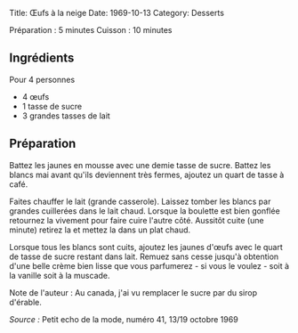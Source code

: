 Title: Œufs à la neige
Date: 1969-10-13
Category: Desserts

Préparation : 5 minutes
Cuisson : 10 minutes

## Ingrédients

Pour 4 personnes

* 4 œufs
* 1 tasse de sucre
* 3 grandes tasses de lait

## Préparation

Battez les jaunes en mousse avec une demie tasse de sucre. Battez les blancs mai
avant qu'ils deviennent très fermes, ajoutez un quart de tasse à café.

Faites chauffer le lait (grande casserole). Laissez tomber les blancs par grandes
cuillerées dans le lait chaud. Lorsque la boulette est bien gonflée retournez la
vivement pour faire cuire l'autre côté.
Aussitôt cuite (une minute) retirez la et mettez la dans un plat chaud.

Lorsque tous les blancs sont cuits, ajoutez les jaunes d'œufs avec le quart de
tasse de sucre restant dans lait. Remuez sans cesse jusqu'à obtention d'une belle crème
bien lisse que vous parfumerez - si vous le voulez - soit à la vanille soit à la
muscade.

  Note de l'auteur : Au canada, j'ai vu remplacer le sucre par du sirop d'érable.

*Source :* Petit echo de la mode, numéro 41, 13/19 octobre 1969
